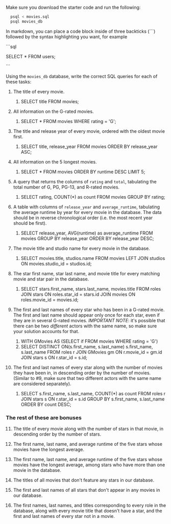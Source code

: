 Make sure you download the starter code and run the following:

```sh
  psql < movies.sql
  psql movies_db
```

In markdown, you can place a code block inside of three backticks (```) followed by the syntax highlighting you want, for example

\```sql

SELECT \* FROM users;

\```

Using the `movies_db` database, write the correct SQL queries for each of these tasks:

1.  The title of every movie.
    1.  SELECT title FROM movies;

2.  All information on the G-rated movies.
    1.  SELECT * FROM movies WHERE rating = 'G';

3.  The title and release year of every movie, ordered with the oldest movie first.
    1.  SELECT title, release_year FROM movies ORDER BY release_year ASC;
    
4.  All information on the 5 longest movies.
    1.  SELECT * FROM movies ORDER BY runtime DESC LIMIT 5;

5.  A query that returns the columns of `rating` and `total`, tabulating the
    total number of G, PG, PG-13, and R-rated movies.
    1.  SELECT rating, COUNT(*) as count FROM movies GROUP BY rating;


6.  A table with columns of `release_year` and `average_runtime`,
    tabulating the average runtime by year for every movie in the database. The data should be in reverse chronological order (i.e. the most recent year should be first).
    1.  SELECT release_year, AVG(runtime) as average_runtime FROM movies GROUP BY release_year ORDER BY release_year DESC;

7.  The movie title and studio name for every movie in the database.
    1.  SELECT movies.title, studios.name FROM movies LEFT JOIN studios ON movies.studio_id = studios.id;


8.  The star first name, star last name, and movie title for every matching movie and star pair in the database.
    1.  SELECT stars.first_name, stars.last_name, movies.title FROM roles JOIN stars ON roles.star_id = stars.id JOIN movies ON roles.movie_id = movies.id;

9.  The first and last names of every star who has been in a G-rated movie. The first and last name should appear only once for each star, even if they are in several G-rated movies. *IMPORTANT NOTE*: it's possible that there can be two *different* actors with the same name, so make sure your solution accounts for that.
    1.  WITH GMovies AS (SELECT if FROM movies WHERE rating = 'G')
    2.  SELECT DISTINCT ON(s.first_name, s.last_name) s.first_name, s.last_name FROM roles r JOIN GMovies gm ON r.movie_id = gm.id JOIN stars s ON r.star_id = s.id;

10. The first and last names of every star along with the number of movies they have been in, in descending order by the number of movies. (Similar to #9, make sure that two different actors with the same name are considered separately).
    1.  SELECT s.first_name, s.last_name, COUNT(*) as count FROM roles r JOIN stars s ON r.star_id = s.id GROUP BY s.first_name, s.last_name ORDER BY count DESC;

### The rest of these are bonuses

11. The title of every movie along with the number of stars in
    that movie, in descending order by the number of stars.

12. The first name, last name, and average runtime of the five
    stars whose movies have the longest average.

13. The first name, last name, and average runtime of the five
    stars whose movies have the longest average, among stars who have more than one movie in the database.

14. The titles of all movies that don't feature any stars in our
    database.

15. The first and last names of all stars that don't appear in any movies in our database.

16. The first names, last names, and titles corresponding to every
    role in the database, along with every movie title that doesn't have a star, and the first and last names of every star not in a movie.
